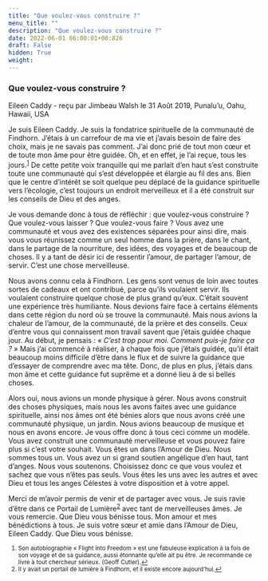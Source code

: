 ```yaml
---
title: "Que voulez-vous construire ?"
menu_title: ""
description: "Que voulez-vous construire ?"
date: 2022-06-01 06:00:01+00:826
draft: False
hidden: True
weight:
---
```

### Que voulez-vous construire ?

Eileen Caddy - reçu par Jimbeau Walsh le 31 Août 2019, Punalu’u, Oahu, Hawaii, USA

Je suis Eileen Caddy. Je suis la fondatrice spirituelle de la communauté de Findhorn. J’étais à un carrefour de ma vie et j’avais besoin de faire des choix, mais je ne savais pas comment. J’ai donc prié de tout mon cœur et de toute mon âme pour être guidée. Oh, et en effet, je l’ai reçue, tous les jours.<sup id="a1">[1](#f1)</sup>  De cette petite voix tranquille qui me parlait d’en haut s’est construite toute une communauté qui s’est développée et élargie au fil des ans. Bien que le centre d’intérêt se soit quelque peu déplacé de la guidance spirituelle vers l’écologie, c’est toujours un endroit merveilleux et il a été construit sur les conseils de Dieu et des anges.

Je vous demande donc à tous de réfléchir : que voulez-vous construire ? Que voulez-vous laisser ? Que voulez-vous faire ? Vous avez une communauté et vous avez des existences séparées pour ainsi dire, mais vous vous réunissez comme un seul homme dans la prière, dans le chant, dans le partage de la nourriture, des idées, des voyages et de beaucoup de choses. Il y a tant de désir ici de ressentir l’amour, de partager l’amour, de servir. C’est une chose merveilleuse.

Nous avons connu cela à Findhorn. Les gens sont venus de loin avec toutes sortes de cadeaux et ont contribué, parce qu’ils voulaient servir. Ils voulaient construire quelque chose de plus grand qu’eux. C’était souvent une expérience très humiliante. Nous devions faire face à certains éléments dans cette région du nord où se trouve la communauté. Mais nous avions la chaleur de l’amour, de la communauté, de la prière et des conseils. Ceux d’entre vous qui connaissent mon travail savent que j’étais guidée chaque jour. Au début, je pensais :  *« C’est trop pour moi. Comment puis-je faire ça ? »* Mais j’ai commencé à réaliser, à chaque fois que j’étais guidée, qu’il était beaucoup moins difficile d’être dans le flux et de suivre la guidance que d’essayer de comprendre avec ma tête. Donc, de plus en plus, j’étais dans mon âme et cette guidance fut suprême et a donné lieu à de si belles choses.

Alors oui, nous avions un monde physique à gérer. Nous avons construit des choses physiques, mais nous les avons faites avec une guidance spirituelle, ainsi nos âmes ont été bénies alors que nous avons créé une communauté physique, un jardin. Nous avions beaucoup de musique et nous en avons encore. Je vous offre donc à tous ceci comme un modèle. Vous avez construit une communauté merveilleuse et vous pouvez faire plus si c’est votre souhait. Vous êtes un dans l’Amour de Dieu. Nous sommes tous un. Vous avez un si grand soutien angélique d’en haut, tant d’anges. Nous vous soutenons. Choisissez donc ce que vous voulez et sachez que vous n’êtes pas seuls. Vous êtes les uns avec les autres et avec Dieu et tous les anges Célestes à votre disposition et à votre appel.

Merci de m’avoir permis de venir et de partager avec vous. Je suis ravie d’être dans ce Portail de Lumière<sup id="a2">[2](#f2)</sup>  avec tant de merveilleuses âmes. Je vous remercie. Que Dieu vous bénisse tous. Mon amour et mes bénédictions à tous. Je suis votre sœur et amie dans l’Amour de Dieu, Eileen Caddy. Que Dieu vous bénisse.
<small>

1. <large id=”f1”> Son autobiographie « Flight into Freedom » est une fabuleuse explication à la fois de son voyage et de sa guidance, aussi étonnante qu’elle ait pu être. Je recommande ce livre à tout chercheur sérieux. (Geoff Cutler).[↩](#a1)
2. <large id=”f2”> Il y avait un portail de lumière à Findhorn, et il existe encore aujourd’hui.[↩](#a21)





